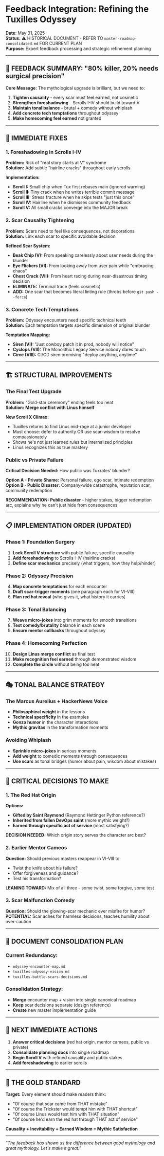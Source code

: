 # Feedback Integration: Refining the Tuxilles Odyssey

**Date:** May 31, 2025  
**Status:** ⚠️ HISTORICAL DOCUMENT - REFER TO `master-roadmap-consolidated.md` FOR CURRENT PLAN  
**Purpose:** Expert feedback processing and strategic refinement planning  

---

## 🎯 FEEDBACK SUMMARY: "80% killer, 20% needs surgical precision"

**Core Message:** The mythological upgrade is brilliant, but we need to:
1. **Tighten causality** - every scar must feel earned, not cosmetic
2. **Strengthen foreshadowing** - Scrolls I-IV should build toward V
3. **Maintain tonal balance** - brutal + comedy without whiplash
4. **Add concrete tech temptations** throughout odyssey
5. **Make homecoming feel earned** not granted

---

## 🔧 IMMEDIATE FIXES

### 1. **Foreshadowing in Scrolls I-IV**
**Problem:** Risk of "real story starts at V" syndrome  
**Solution:** Add subtle "hairline cracks" throughout early scrolls

**Implementation:**
- **Scroll I:** Small chip when Tux first rebases main (ignored warning)
- **Scroll II:** Tiny crack when he writes terrible commit message  
- **Scroll III:** Stress fracture when he skips tests "just this once"
- **Scroll IV:** Hairline when he dismisses community feedback
- **Scroll V:** All small cracks converge into the MAJOR break

### 2. **Scar Causality Tightening**
**Problem:** Scars need to feel like consequences, not decorations  
**Solution:** Link each scar to specific avoidable decision

**Refined Scar System:**
- **Beak Chip (V):** From speaking carelessly about user needs during the blunder
- **Eye Flickers (VI):** From looking away from user pain while "embracing chaos"  
- **Chest Crack (VII):** From heart racing during near-disastrous timing decision
- **ELIMINATE:** Terminal trace (feels cosmetic)
- **ADD:** One scar that becomes literal linting rule (throbs before `git push --force`)

### 3. **Concrete Tech Temptations**
**Problem:** Odyssey encounters need specific technical teeth  
**Solution:** Each temptation targets specific dimension of original blunder

**Temptation Mapping:**
- **Siren (VI):** "Just cowboy patch it in prod, nobody will notice"
- **Cyclops (VII):** The Monolithic Legacy Service nobody dares touch
- **Circe (VIII):** CI/CD siren promising "deploy anything, anytime"

---

## 🏗️ STRUCTURAL IMPROVEMENTS

### The Final Test Upgrade
**Problem:** "Gold-star ceremony" ending feels too neat  
**Solution:** **Merge conflict with Linus himself**

**New Scroll X Climax:**
- Tuxilles returns to find Linus mid-rage at a junior developer
- Must choose: defer to authority OR use scar-wisdom to resolve compassionately
- Shows he's not just learned rules but internalized principles
- Linus recognizes this as true mastery

### Public vs Private Failure
**Critical Decision Needed:** How public was Tuxrates' blunder?

**Option A - Private Shame:** Personal failure, ego scar, intimate redemption  
**Option B - Public Disaster:** Company-wide catastrophe, reputation scar, community redemption  

**RECOMMENDATION:** **Public disaster** - higher stakes, bigger redemption arc, explains why he can't just hide from consequences

---

## 📋 IMPLEMENTATION ORDER (UPDATED)

### Phase 1: Foundation Surgery
1. **Lock Scroll V structure** with public failure, specific causality
2. **Add foreshadowing** to Scrolls I-IV (hairline cracks)
3. **Define scar mechanics** precisely (what triggers, how they help/hinder)

### Phase 2: Odyssey Precision  
4. **Map concrete temptations** for each encounter
5. **Draft scar-trigger moments** (one paragraph each for VI-VIII)
6. **Plan red hat reveal** (who gives it, what history it carries)

### Phase 3: Tonal Balancing
7. **Weave micro-jokes** into grim moments for smooth transitions
8. **Test comedy/brutality** balance in each scene
9. **Ensure mentor callbacks** throughout odyssey

### Phase 4: Homecoming Perfection
10. **Design Linus merge conflict** as final test
11. **Make recognition feel earned** through demonstrated wisdom
12. **Complete the circle** without being too neat

---

## 🎭 TONAL BALANCE STRATEGY

### The Marcus Aurelius + HackerNews Voice
- **Philosophical weight** in the lessons
- **Technical specificity** in the examples  
- **Gonzo humor** in the character interactions
- **Mythic gravitas** in the transformation moments

### Avoiding Whiplash
- **Sprinkle micro-jokes** in serious moments
- **Add weight** to comedic moments through consequences
- **Use scars** as tonal bridges (humor about pain, wisdom about mistakes)

---

## 🤔 CRITICAL DECISIONS TO MAKE

### 1. The Red Hat Origin
**Options:**
- **Gifted by Saint Raymond** (Raymond Hettinger Python reference?)
- **Inherited from fallen DevOps saint** (more mythic weight?)
- **Earned through specific act of service** (most satisfying?)

**DECISION NEEDED:** Which origin story serves the character arc best?

### 2. Earlier Mentor Cameos
**Question:** Should previous masters reappear in VI-VIII to:
- Twist the knife about his failure?
- Offer forgiveness and guidance?
- Test his transformation?

**LEANING TOWARD:** Mix of all three - some twist, some forgive, some test

### 3. Scar Malfunction Comedy
**Question:** Should the glowing-scar mechanic ever misfire for humor?
**POTENTIAL:** Scar aches for harmless decisions, teaches humility about over-caution

---

## 📝 DOCUMENT CONSOLIDATION PLAN

### Current Redundancy:
- `odyssey-encounter-map.md` 
- `tuxilles-odyssey-vision.md`
- `tuxilles-battle-scars-decisions.md`

### Consolidation Strategy:
- **Merge** encounter map + vision into single canonical roadmap
- **Keep** scar decisions separate (design reference)
- **Create** new master implementation guide

---

## 🚀 NEXT IMMEDIATE ACTIONS

1. **Answer critical decisions** (red hat origin, mentor cameos, public vs private)
2. **Consolidate planning docs** into single roadmap
3. **Begin Scroll V** with refined causality and public stakes
4. **Add foreshadowing** to earlier scrolls

---

## 💎 THE GOLD STANDARD

**Target:** Every element should make readers think:
- "Of course that scar came from THAT mistake"
- "Of course the Trickster would tempt him with THAT shortcut"  
- "Of course Linus would test him with THAT situation"
- "Of course he'd earn the red hat through THAT act of service"

**Causality + Inevitability + Earned Wisdom = Mythic Satisfaction**

---

*"The feedback has shown us the difference between good mythology and great mythology. Let's make it great."*